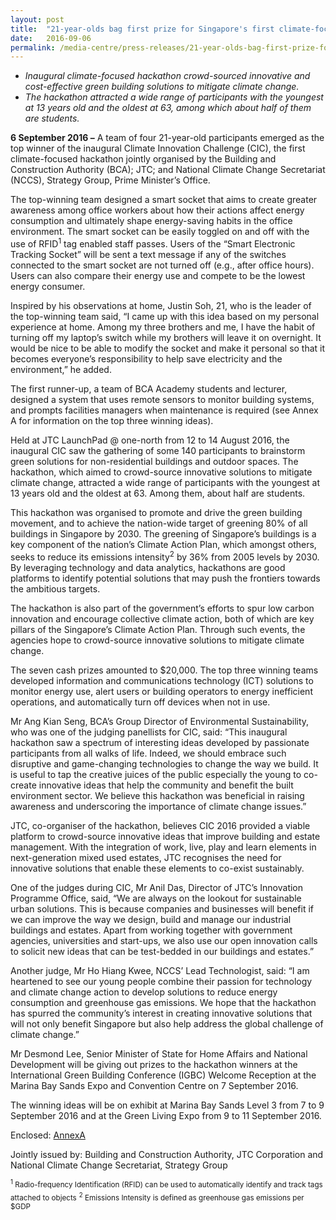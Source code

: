 ```yaml
---
layout: post
title:  "21-year-olds bag first prize for Singapore's first climate-focused hackathon"
date:   2016-09-06
permalink: /media-centre/press-releases/21-year-olds-bag-first-prize-for-singapore's-first-climate-focused-hackathon/
---
```


* _Inaugural climate-focused hackathon crowd-sourced innovative and cost-effective green building solutions to mitigate climate change._
* _The hackathon attracted a wide range of participants with the youngest at 13 years old and the oldest at 63, among which about half of them are students._  


**6 September 2016 –** A team of four 21-year-old participants emerged as the top winner of the inaugural Climate Innovation Challenge (CIC), the first climate-focused hackathon jointly organised by the Building and Construction Authority (BCA); JTC; and National Climate Change Secretariat (NCCS), Strategy Group, Prime Minister’s Office.

The top-winning team designed a smart socket that aims to create greater awareness among office workers about how their actions affect energy consumption and ultimately shape energy-saving habits in the office environment. The smart socket can be easily toggled on and off with the use of RFID<sup>1</sup> tag enabled staff passes. Users of the “Smart Electronic Tracking Socket” will be sent a text message if any of the switches connected to the smart socket are not turned off (e.g., after office hours). Users can also compare their energy use and compete to be the lowest energy consumer.

Inspired by his observations at home, Justin Soh, 21, who is the leader of the top-winning team said, “I came up with this idea based on my personal experience at home. Among my three brothers and me, I have the habit of turning off my laptop’s switch while my brothers will leave it on overnight. It would be nice to be able to modify the socket and make it personal so that it becomes everyone’s responsibility to help save electricity and the environment,” he added.

The first runner-up, a team of BCA Academy students and lecturer,  designed a system that uses remote sensors to monitor building systems, and prompts facilities managers when maintenance is required (see Annex A for information on the top three winning ideas).

Held at JTC LaunchPad @ one-north from 12 to 14 August 2016, the inaugural CIC saw the gathering of some 140 participants to brainstorm green solutions for non-residential buildings and outdoor spaces. The hackathon, which aimed to crowd-source innovative solutions to mitigate climate change, attracted a wide range of participants with the youngest at 13 years old and the oldest at 63. Among them, about half are students.

This hackathon was organised to promote and drive the green building movement, and to achieve the nation-wide target of greening 80% of all buildings in Singapore by 2030. The greening of Singapore’s buildings is a key component of the nation’s Climate Action Plan, which amongst others, seeks to reduce its emissions intensity<sup>2</sup> by 36% from 2005 levels by 2030. By leveraging technology and data analytics, hackathons are good platforms to identify potential solutions that may push the frontiers towards the ambitious targets.

The hackathon is also part of the government’s efforts to spur low carbon innovation and encourage collective climate action, both of which are key pillars of the Singapore’s Climate Action Plan. Through such events, the agencies hope to crowd-source innovative solutions to mitigate climate change.

The seven cash prizes amounted to $20,000. The top three winning teams developed information and communications technology (ICT) solutions to monitor energy use, alert users or building operators to energy inefficient operations, and automatically turn off devices when not in use.

Mr Ang Kian Seng, BCA’s Group Director of Environmental Sustainability, who was one of the judging panellists for CIC, said: “This inaugural hackathon saw a spectrum of interesting ideas developed by passionate participants from all walks of life. Indeed, we should embrace such disruptive and game-changing technologies to change the way we build. It is useful to tap the creative juices of the public especially the young to co-create innovative ideas that help the community and benefit the built environment sector. We believe this hackathon was beneficial in raising awareness and underscoring the importance of climate change issues.”

JTC, co-organiser of the hackathon, believes CIC 2016 provided a viable platform to crowd-source innovative ideas that improve building and estate management. With the integration of work, live, play and learn elements in next-generation mixed used estates, JTC recognises the need for innovative solutions that enable these elements to co-exist sustainably.

One of the judges during CIC, Mr Anil Das, Director of JTC’s Innovation Programme Office, said, “We are always on the lookout for sustainable urban solutions. This is because companies and businesses will benefit if we can improve the way we design, build and manage our industrial buildings and estates. Apart from working together with government agencies, universities and start-ups, we also use our open innovation calls to solicit new ideas that can be test-bedded in our buildings and estates.”

Another judge, Mr Ho Hiang Kwee, NCCS’ Lead Technologist, said: “I am heartened to see our young people combine their passion for technology and climate change action to develop solutions to reduce energy consumption and greenhouse gas emissions. We hope that the hackathon has spurred the community’s interest in creating innovative solutions that will not only benefit Singapore but also help address the global challenge of climate change.”

Mr Desmond Lee, Senior Minister of State for Home Affairs and National Development will be giving out prizes to the hackathon winners at the International Green Building Conference (IGBC) Welcome Reception at the Marina Bay Sands Expo and Convention Centre on 7 September 2016.

The winning ideas will be on exhibit at Marina Bay Sands Level 3 from 7 to 9 September 2016 and at the Green Living Expo from 9 to 11 September 2016.

Enclosed:
[AnnexA](/images/Press%20Release%20images/PDFs/hackathon_annexa.pdf)

Jointly issued by: Building and Construction Authority, JTC Corporation and National Climate Change Secretariat, Strategy Group

<sub><sup>1</sup> Radio-frequency Identification (RFID) can be used to automatically identify and track tags attached to objects</sub>
<sub><sup>2</sup> Emissions Intensity is defined as greenhouse gas emissions per $GDP</sub>


